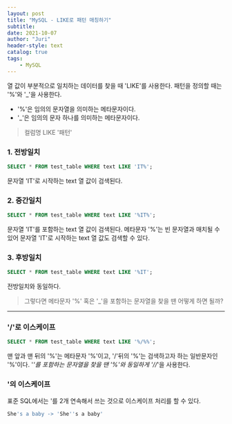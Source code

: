```yaml
---
layout: post
title: "MySQL - LIKE로 패턴 매칭하기"
subtitle: 
date: 2021-10-07
author: "Juri"
header-style: text
catalog: true
tags: 
    - MySQL
---
```

열 값이 부분적으로 일치하는 데이터를 찾을 때 'LIKE'를 사용한다.
패턴을 정의할 때는 '%'와 '_'을 사용한다.
- '%'은 임의의 문자열을 의미하는 메타문자이다.
- '_'은 임의의 문자 하나를 의미하는 메타문자이다.

> 컬럼명 LIKE '패턴'

### 1. 전방일치
```sql
SELECT * FROM test_table WHERE text LIKE 'IT%';
```
문자열 'IT'로 시작하는 text 열 값이 검색된다. 

### 2. 중간일치
```sql
SELECT * FROM test_table WHERE text LIKE '%IT%';
```
문자열 'IT'를 포함하는 text 열 값이 검색된다. 메타문자 '%'는 빈 문자열과 매치될 수 있어 
문자열 'IT'로 시작하는 text 열 값도 검색할 수 있다.

### 3. 후방일치
```sql
SELECT * FROM test_table WHERE text LIKE '%IT';
```
전방일치와 동일하다. 

>그렇다면 메타문자 '%' 혹은 '_'을 포함하는 문자열을 찾을 땐 어떻게 하면 될까?

------------

### '/'로 이스케이프

```sql
SELECT * FROM test_table WHERE text LIKE '%/%%';
```
맨 앞과 맨 뒤의 '%'는 메타문자 '%'이고, '/'뒤의 '%'는 검색하고자 하는 일반문자인 '%'이다.
'_'를 포함하는 문자열을 찾을 땐 '%'와 동일하게 '//_'을 사용한다.

### '의 이스케이프

표준 SQL에서는 '를 2개 연속해서 쓰는 것으로 이스케이프 처리를 할 수 있다.
```sql
She's a baby -> 'She''s a baby'
```